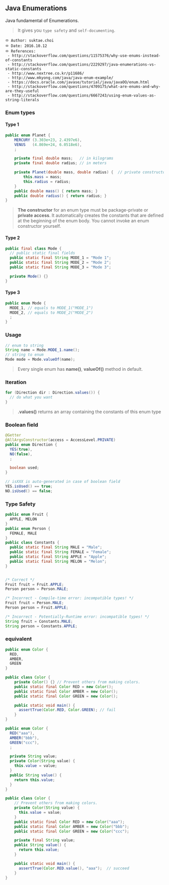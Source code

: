 ## Java Enumerations
Java fundamental of Enumerations.

> It gives you `type safety` and `self-documenting`.

```
ㅁ Author: suktae.choi
ㅁ Date: 2016.10.12
ㅁ References:
 - http://stackoverflow.com/questions/11575376/why-use-enums-instead-of-constants
 - http://stackoverflow.com/questions/2229297/java-enumerations-vs-static-constants
 - http://www.nextree.co.kr/p11686/
 - http://www.mkyong.com/java/java-enum-example/
 - https://docs.oracle.com/javase/tutorial/java/javaOO/enum.html
 - http://stackoverflow.com/questions/4709175/what-are-enums-and-why-are-they-useful
 - http://stackoverflow.com/questions/6667243/using-enum-values-as-string-literals
```

### Enum types
#### Type 1
```java
public enum Planet {
    MERCURY (3.303e+23, 2.4397e6),
    VENUS   (4.869e+24, 6.0518e6),
    ;

    private final double mass;   // in kilograms
    private final double radius; // in meters

    private Planet(double mass, double radius) {  // private constructor
        this.mass = mass;
        this.radius = radius;
    }
    public double mass() { return mass; }
    public double radius() { return radius; }
}
```

> **The constructor** for an enum type must be package-private or **private access**. It automatically creates the constants that are defined at the beginning of the enum body. You cannot invoke an enum constructor yourself.

#### Type 2
```java
public final class Mode {
  // public static final fields
  public static final String MODE_1 = "Mode 1";
  public static final String MODE_2 = "Mode 2";
  public static final String MODE_3 = "Mode 3";

  private Mode() {}
}
```

#### Type 3
```java
public enum Mode {
  MODE_1, // equals to MODE_1("MODE_1")
  MODE_2, // equals to MODE_2("MODE_2")
  ;
}
```

### Usage
```java
// enum to string
String name = Mode.MODE_1.name();
// string to enum
Mode mode = Mode.valueOf(name);
```
> Every single enum has **name()**, **valueOf()** method in default.

### Iteration
```java
for (Direction dir : Direction.values()) {
  // do what you want
}
```
> **.values()** returns an array containing the constants of this enum type

### Boolean field
```java
@Getter
@AllArgsConstructor(access = AccessLevel.PRIVATE)
public enum Direction {
  YES(true),
  NO(false),
  ;

  boolean used;
}

// isXXX is auto-generated in case of boolean field
YES.isUsed() == true;
NO.isUsed() == false;
```

### Type Safety
```java
public enum Fruit {
  APPLE, MELON
}
public enum Person {
  FEMALE, MALE
}
public class Constants {
  public static final String MALE = "Male";
  public static final String FEMALE = "Female";
  public static final String APPLE = "Apple";
  public static final String MELON = "Melon";
}


/* Correct */
Fruit fruit = Fruit.APPLE;
Person person = Person.MALE;

/* Incorrect - Compile-time error: incompatible types! */
Fruit fruit = Person.MALE;
Person person = Fruit.APPLE;

/* Incorrect - Potentially-Runtime error: incompatible types! */
String fruit = Constants.MALE;
String person = Constants.APPLE;
```

### equivalent
```java
public enum Color {
  RED,
  AMBER,
  GREEN
}

public class Color {
    private Color() {} // Prevent others from making colors.
    public static final Color RED = new Color();
    public static final Color AMBER = new Color();
    public static final Color GREEN = new Color();

    public static void main() {
      assertTrue(Color.RED, Color.GREEN); // fail
    }
}
```

```java
public enum Color {
  RED("aaa"),
  AMBER("bbb"),
  GREEN("ccc"),
  ;

  private String value;
  private Color(String value) {
    this.value = value;
  }
  public String value() {
    return this.value;
  }
}

public class Color {
    // Prevent others from making colors.
    private Color(String value) {
      this.value = value;
    }
    public static final Color RED = new Color("aaa");
    public static final Color AMBER = new Color("bbb");
    public static final Color GREEN = new Color("ccc");

    private final String value;
    public String value() {
      return this.value;
    }

    public static void main() {
      assertTrue(Color.RED.value(), "aaa");  // succeed
    }
}
```
